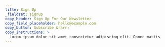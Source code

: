 ```yaml
---
title: Sign Up
_fieldset: signup
copy_header: Sign Up For Our Newsletter
copy_field_placeholder: hello@example.com
copy_button: Subscribe &rarr;
copy_instructions: >
  Lorem ipsum dolor sit amet consectetur adipiscing elit. Donec mattis massa vel interdum faucibus in ultrices tortor commodo.
---
```





















